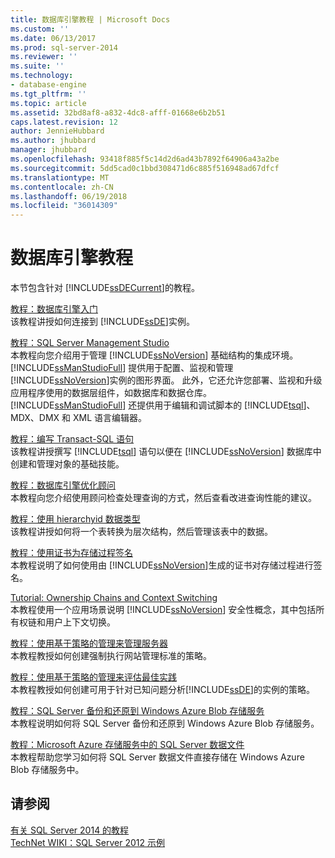 ```yaml
---
title: 数据库引擎教程 | Microsoft Docs
ms.custom: ''
ms.date: 06/13/2017
ms.prod: sql-server-2014
ms.reviewer: ''
ms.suite: ''
ms.technology:
- database-engine
ms.tgt_pltfrm: ''
ms.topic: article
ms.assetid: 32bd8af8-a832-4dc8-afff-01668e6b2b51
caps.latest.revision: 12
author: JennieHubbard
ms.author: jhubbard
manager: jhubbard
ms.openlocfilehash: 93418f885f5c14d2d6ad43b7892f64906a43a2be
ms.sourcegitcommit: 5dd5cad0c1bbd308471d6c885f516948ad67dfcf
ms.translationtype: MT
ms.contentlocale: zh-CN
ms.lasthandoff: 06/19/2018
ms.locfileid: "36014309"
---
```

# <a name="database-engine-tutorials"></a>数据库引擎教程
  本节包含针对 [!INCLUDE[ssDECurrent](../includes/ssdecurrent-md.md)]的教程。  
  
 [教程：数据库引擎入门](tutorial-getting-started-with-the-database-engine.md)  
 该教程讲授如何连接到 [!INCLUDE[ssDE](../includes/ssde-md.md)]实例。  
  
 [教程：SQL Server Management Studio](../ssms/tutorials/tutorial-sql-server-management-studio.md)  
 本教程向您介绍用于管理 [!INCLUDE[ssNoVersion](../includes/ssnoversion-md.md)] 基础结构的集成环境。 [!INCLUDE[ssManStudioFull](../includes/ssmanstudiofull-md.md)] 提供用于配置、监视和管理 [!INCLUDE[ssNoVersion](../includes/ssnoversion-md.md)]实例的图形界面。 此外，它还允许您部署、监视和升级应用程序使用的数据层组件，如数据库和数据仓库。 [!INCLUDE[ssManStudioFull](../includes/ssmanstudiofull-md.md)] 还提供用于编辑和调试脚本的 [!INCLUDE[tsql](../includes/tsql-md.md)]、MDX、DMX 和 XML 语言编辑器。  
  
 [教程：编写 Transact-SQL 语句](../t-sql/tutorial-writing-transact-sql-statements.md)  
 该教程讲授撰写 [!INCLUDE[tsql](../includes/tsql-md.md)] 语句以便在 [!INCLUDE[ssNoVersion](../includes/ssnoversion-md.md)] 数据库中创建和管理对象的基础技能。  
  
 [教程：数据库引擎优化顾问](../tools/dta/tutorial-database-engine-tuning-advisor.md)  
 本教程向您介绍使用顾问检查处理查询的方式，然后查看改进查询性能的建议。  
  
 [教程：使用 hierarchyid 数据类型](tables/tutorial-using-the-hierarchyid-data-type.md)  
 该教程讲授如何将一个表转换为层次结构，然后管理该表中的数据。  
  
 [教程：使用证书为存储过程签名](tutorial-signing-stored-procedures-with-a-certificate.md)  
 本教程说明了如何使用由 [!INCLUDE[ssNoVersion](../includes/ssnoversion-md.md)]生成的证书对存储过程进行签名。  
  
 [Tutorial: Ownership Chains and Context Switching](tutorial-ownership-chains-and-context-switching.md)  
 本教程使用一个应用场景说明 [!INCLUDE[ssNoVersion](../includes/ssnoversion-md.md)] 安全性概念，其中包括所有权链和用户上下文切换。  
  
 [教程：使用基于策略的管理来管理服务器](policy-based-management/tutorial-administering-servers-by-using-policy-based-management.md)  
 本教程教授如何创建强制执行网站管理标准的策略。  
  
 [教程：使用基于策略的管理来评估最佳实践](../tutorials/tutorial-evaluating-best-practices-by-using-policy-based-management.md)  
 本教程教授如何创建可用于针对已知问题分析[!INCLUDE[ssDE](../includes/ssde-md.md)]的实例的策略。  
  
 [教程：SQL Server 备份和还原到 Windows Azure Blob 存储服务](tutorial-sql-server-backup-and-restore-to-azure-blob-storage-service.md)  
 本教程说明如何将 SQL Server 备份和还原到 Windows Azure Blob 存储服务。  
  
 [教程：Microsoft Azure 存储服务中的 SQL Server 数据文件](tutorial-use-azure-blob-storage-service-with-sql-server-2016.md)  
 本教程帮助您学习如何将 SQL Server 数据文件直接存储在 Windows Azure Blob 存储服务中。  
  
## <a name="see-also"></a>请参阅  
 [有关 SQL Server 2014 的教程](../tutorials/tutorials-for-sql-server-2014.md)   
 [TechNet WIKI：SQL Server 2012 示例](http://go.microsoft.com/fwlink/?linkID=220734)  
  
  